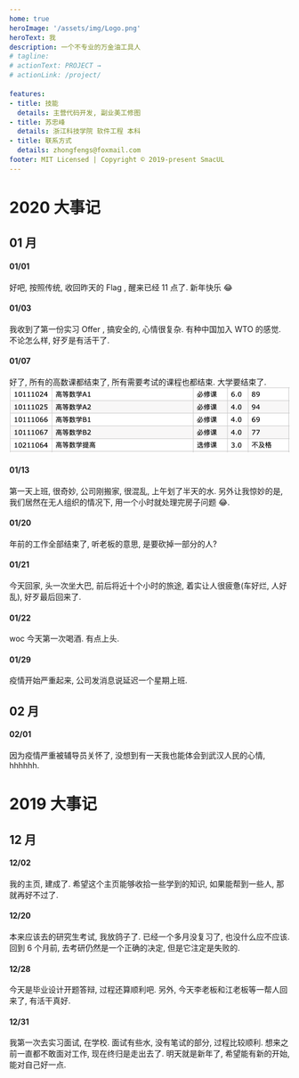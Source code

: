```yaml
---
home: true
heroImage: '/assets/img/Logo.png'
heroText: 我
description: 一个不专业的万金油工具人
# tagline: 
# actionText: PROJECT →
# actionLink: /project/

features:
- title: 技能
  details: 主营代码开发, 副业美工修图
- title: 苏忠峰
  details: 浙江科技学院 软件工程 本科
- title: 联系方式
  details: zhongfengs@foxmail.com
footer: MIT Licensed | Copyright © 2019-present SmacUL
---
```


# 2020 大事记

## 01 月
#### 01/01
好吧, 按照传统, 收回昨天的 Flag , 醒来已经 11 点了. 新年快乐 :joy:
#### 01/03   
我收到了第一份实习 Offer , 搞安全的, 心情很复杂. 有种中国加入 WTO 的感觉. 不论怎么样, 好歹是有活干了. 
#### 01/07
好了, 所有的高数课都结束了, 所有需要考试的课程也都结束. 大学要结束了.
![](/note/img/2020-01-07-21-09-21.png)
#### 01/13
第一天上班, 很奇妙, 公司刚搬家, 很混乱, 上午划了半天的水. 另外让我惊妙的是, 我们居然在无人组织的情况下, 用一个小时就处理完房子问题 :joy:. 
#### 01/20
年前的工作全部结束了, 听老板的意思, 是要砍掉一部分的人?
#### 01/21
今天回家, 头一次坐大巴, 前后将近十个小时的旅途, 着实让人很疲惫(车好烂, 人好乱), 好歹最后回来了. 
#### 01/22
woc 今天第一次喝酒. 有点上头. 
#### 01/29
疫情开始严重起来, 公司发消息说延迟一个星期上班. 

## 02 月
#### 02/01
因为疫情严重被辅导员关怀了, 没想到有一天我也能体会到武汉人民的心情, hhhhhh. 

# 2019 大事记
## 12 月
#### 12/02  
我的主页, 建成了. 希望这个主页能够收拾一些学到的知识, 如果能帮到一些人, 那就再好不过了. 

#### 12/20  
本来应该去的研究生考试, 我放鸽子了. 已经一个多月没复习了, 也没什么应不应该. 回到 6 个月前, 去考研仍然是一个正确的决定, 但是它注定是失败的. 

#### 12/28
今天是毕业设计开题答辩, 过程还算顺利吧. 另外, 今天李老板和江老板等一帮人回来了, 有活干真好.  

#### 12/31  
我第一次去实习面试, 在学校. 面试有些水, 没有笔试的部分, 过程比较顺利. 想来之前一直都不敢面对工作, 现在终归是走出去了. 明天就是新年了, 希望能有新的开始, 能对自己好一点. 
